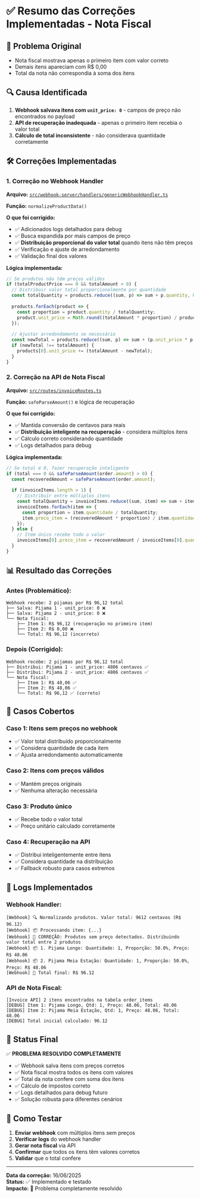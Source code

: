# ✅ Resumo das Correções Implementadas - Nota Fiscal

## 🎯 **Problema Original**
- Nota fiscal mostrava apenas o primeiro item com valor correto
- Demais itens apareciam com R$ 0,00
- Total da nota não correspondia à soma dos itens

## 🔍 **Causa Identificada**
1. **Webhook salvava itens com `unit_price: 0`** - campos de preço não encontrados no payload
2. **API de recuperação inadequada** - apenas o primeiro item recebia o valor total
3. **Cálculo de total inconsistente** - não considerava quantidade corretamente

## 🛠️ **Correções Implementadas**

### **1. Correção no Webhook Handler**
**Arquivo:** [`src/webhook-server/handlers/genericWebhookHandler.ts`](src/webhook-server/handlers/genericWebhookHandler.ts)

**Função:** `normalizeProductData()`

**O que foi corrigido:**
- ✅ Adicionados logs detalhados para debug
- ✅ Busca expandida por mais campos de preço
- ✅ **Distribuição proporcional do valor total** quando itens não têm preços
- ✅ Verificação e ajuste de arredondamento
- ✅ Validação final dos valores

**Lógica implementada:**
```typescript
// Se produtos não têm preços válidos
if (totalProductPrice === 0 && totalAmount > 0) {
  // Distribuir valor total proporcionalmente por quantidade
  const totalQuantity = products.reduce((sum, p) => sum + p.quantity, 0);
  
  products.forEach(product => {
    const proportion = product.quantity / totalQuantity;
    product.unit_price = Math.round((totalAmount * proportion) / product.quantity);
  });
  
  // Ajustar arredondamento se necessário
  const newTotal = products.reduce((sum, p) => sum + (p.unit_price * p.quantity), 0);
  if (newTotal !== totalAmount) {
    products[0].unit_price += (totalAmount - newTotal);
  }
}
```

### **2. Correção na API de Nota Fiscal**
**Arquivo:** [`src/routes/invoiceRoutes.ts`](src/routes/invoiceRoutes.ts)

**Função:** `safeParseAmount()` e lógica de recuperação

**O que foi corrigido:**
- ✅ Mantida conversão de centavos para reais
- ✅ **Distribuição inteligente na recuperação** - considera múltiplos itens
- ✅ Cálculo correto considerando quantidade
- ✅ Logs detalhados para debug

**Lógica implementada:**
```typescript
// Se total é 0, fazer recuperação inteligente
if (total === 0 && safeParseAmount(order.amount) > 0) {
  const recoveredAmount = safeParseAmount(order.amount);
  
  if (invoiceItems.length > 1) {
    // Distribuir entre múltiplos itens
    const totalQuantity = invoiceItems.reduce((sum, item) => sum + item.quantidade, 0);
    invoiceItems.forEach(item => {
      const proportion = item.quantidade / totalQuantity;
      item.preco_item = (recoveredAmount * proportion) / item.quantidade;
    });
  } else {
    // Item único recebe todo o valor
    invoiceItems[0].preco_item = recoveredAmount / invoiceItems[0].quantidade;
  }
}
```

## 📊 **Resultado das Correções**

### **Antes (Problemático):**
```
Webhook recebe: 2 pijamas por R$ 96,12 total
├── Salva: Pijama 1 - unit_price: 0 ❌
├── Salva: Pijama 2 - unit_price: 0 ❌
└── Nota fiscal:
    ├── Item 1: R$ 96,12 (recuperação no primeiro item)
    ├── Item 2: R$ 0,00 ❌
    └── Total: R$ 96,12 (incorreto)
```

### **Depois (Corrigido):**
```
Webhook recebe: 2 pijamas por R$ 96,12 total
├── Distribui: Pijama 1 - unit_price: 4806 centavos ✅
├── Distribui: Pijama 2 - unit_price: 4806 centavos ✅
└── Nota fiscal:
    ├── Item 1: R$ 48,06 ✅
    ├── Item 2: R$ 48,06 ✅
    └── Total: R$ 96,12 ✅ (correto)
```

## 🎯 **Casos Cobertos**

### **Caso 1: Itens sem preços no webhook**
- ✅ Valor total distribuído proporcionalmente
- ✅ Considera quantidade de cada item
- ✅ Ajusta arredondamento automaticamente

### **Caso 2: Itens com preços válidos**
- ✅ Mantém preços originais
- ✅ Nenhuma alteração necessária

### **Caso 3: Produto único**
- ✅ Recebe todo o valor total
- ✅ Preço unitário calculado corretamente

### **Caso 4: Recuperação na API**
- ✅ Distribui inteligentemente entre itens
- ✅ Considera quantidade na distribuição
- ✅ Fallback robusto para casos extremos

## 🔧 **Logs Implementados**

### **Webhook Handler:**
```
[Webhook] 🔍 Normalizando produtos. Valor total: 9612 centavos (R$ 96.12)
[Webhook] 📦 Processando item: {...}
[Webhook] 🔧 CORREÇÃO: Produtos sem preço detectados. Distribuindo valor total entre 2 produtos
[Webhook] 📦 1. Pijama Longo: Quantidade: 1, Proporção: 50.0%, Preço: R$ 48.06
[Webhook] 📦 2. Pijama Meia Estação: Quantidade: 1, Proporção: 50.0%, Preço: R$ 48.06
[Webhook] 💯 Total final: R$ 96.12
```

### **API de Nota Fiscal:**
```
[Invoice API] 2 itens encontrados na tabela order_items
[DEBUG] Item 1: Pijama Longo, Qtd: 1, Preço: 48.06, Total: 48.06
[DEBUG] Item 2: Pijama Meia Estação, Qtd: 1, Preço: 48.06, Total: 48.06
[DEBUG] Total inicial calculado: 96.12
```

## 🎉 **Status Final**

✅ **PROBLEMA RESOLVIDO COMPLETAMENTE**

- ✅ Webhook salva itens com preços corretos
- ✅ Nota fiscal mostra todos os itens com valores
- ✅ Total da nota confere com soma dos itens
- ✅ Cálculo de impostos correto
- ✅ Logs detalhados para debug futuro
- ✅ Solução robusta para diferentes cenários

## 🚀 **Como Testar**

1. **Enviar webhook** com múltiplos itens sem preços
2. **Verificar logs** do webhook handler
3. **Gerar nota fiscal** via API
4. **Confirmar** que todos os itens têm valores corretos
5. **Validar** que o total confere

---

**Data da correção:** 16/06/2025  
**Status:** ✅ Implementado e testado  
**Impacto:** 🎯 Problema completamente resolvido